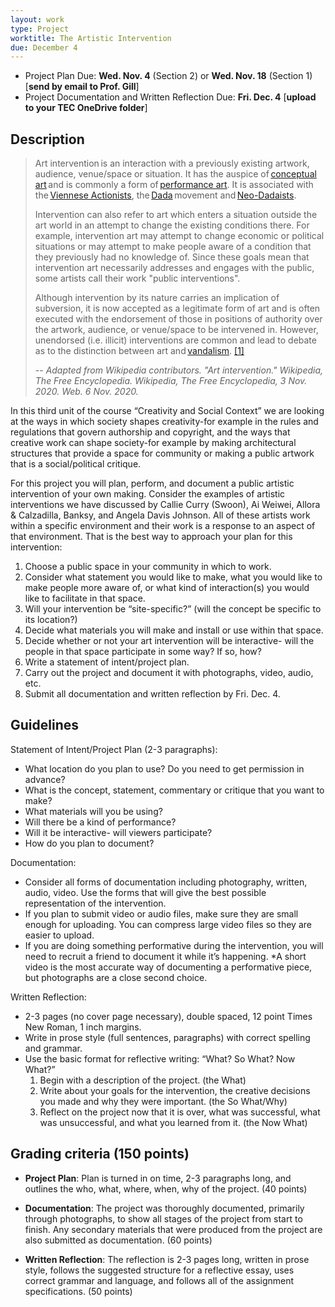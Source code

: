 ```yaml
---
layout: work
type: Project
worktitle: The Artistic Intervention
due: December 4
---
```


* Project Plan Due: **Wed. Nov. 4** (Section 2) or **Wed. Nov. 18**
  (Section 1) [**send by email to Prof. Gill**]
* Project Documentation and Written Reflection Due: **Fri. Dec. 4**
  [**upload to your TEC OneDrive folder**]

Description
-----------

> Art intervention is an interaction with a previously existing artwork,
> audience, venue/space or situation. It has the auspice of [conceptual
> art](https://en.wikipedia.org/wiki/Conceptual_art) and is commonly a
> form of [performance
> art](https://en.wikipedia.org/wiki/Performance_art). It is associated
> with the [Viennese
> Actionists](https://en.wikipedia.org/wiki/Viennese_Actionism),
> the [Dada](https://en.wikipedia.org/wiki/Dada) movement
> and [Neo-Dadaists](https://en.wikipedia.org/wiki/Neo-Dadaists).
>
> Intervention can also refer to art which enters a situation outside
> the art world in an attempt to change the existing conditions
> there. For example, intervention art may attempt to change economic or
> political situations or may attempt to make people aware of a
> condition that they previously had no knowledge of. Since these goals
> mean that intervention art necessarily addresses and engages with the
> public, some artists call their work "public interventions".
>
> Although intervention by its nature carries an implication of
> subversion, it is now accepted as a legitimate form of art and is
> often executed with the endorsement of those in positions of authority
> over the artwork, audience, or venue/space to be intervened
> in. However, unendorsed (i.e. illicit) interventions are common and
> lead to debate as to the distinction between art
> and [vandalism](https://en.wikipedia.org/wiki/Vandalism). [[1]](https://en.wikipedia.org/wiki/Art_intervention#cite_note-tools-1)
>
> -- <cite>Adapted from Wikipedia contributors. "Art intervention." Wikipedia, The Free Encyclopedia. Wikipedia, The Free Encyclopedia, 3 Nov. 2020. Web. 6 Nov. 2020.</cite>

In this third unit of the course “Creativity and Social Context” we
are looking at the ways in which society shapes creativity-for example
in the rules and regulations that govern authorship and copyright, and
the ways that creative work can shape society-for example by making
architectural structures that provide a space for community or making
a public artwork that is a social/political critique.

For this project you will plan, perform, and document a public
artistic intervention of your own making. Consider the examples of
artistic interventions we have discussed by Callie Curry (Swoon), Ai
Weiwei, Allora & Calzadilla, Banksy, and Angela Davis Johnson. All of
these artists work within a specific environment and their work is a
response to an aspect of that environment. That is the best way to
approach your plan for this intervention:

1. Choose a public space in your community in which to work.
1. Consider what statement you would like to make, what you would like
   to make people more aware of, or what kind of interaction(s) you
   would like to facilitate in that space.
1. Will your intervention be “site-specific?” (will the concept be
   specific to its location?)
1. Decide what materials you will make and install or use within that
   space.
1. Decide whether or not your art intervention will be interactive-
   will the people in that space participate in some way? If so, how?
1. Write a statement of intent/project plan.
1. Carry out the project and document it with photographs, video,
   audio, etc.
1. Submit all documentation and written reflection by Fri. Dec. 4.

Guidelines
----------

Statement of Intent/Project Plan (2-3 paragraphs):

* What location do you plan to use? Do you need to get permission in advance?
* What is the concept, statement, commentary or critique that you want to make?
* What materials will you be using?
* Will there be a kind of performance?
* Will it be interactive- will viewers participate?
* How do you plan to document?

Documentation:

* Consider all forms of documentation including photography, written,
  audio, video. Use the forms that will give the best possible
  representation of the intervention.
* If you plan to submit video or audio files, make sure they are small
  enough for uploading. You can compress large video files so they are
  easier to upload.
* If you are doing something performative during the intervention, you
  will need to recruit a friend to document it while it’s
  happening. *A short video is the most accurate way of documenting a
  performative piece, but photographs are a close second choice.

Written Reflection:

* 2-3 pages (no cover page necessary), double spaced, 12 point Times
  New Roman, 1 inch margins.
* Write in prose style (full sentences, paragraphs) with correct
  spelling and grammar.
* Use the basic format for reflective writing: “What? So What? Now What?”
    1. Begin with a description of the project. (the What)
    1. Write about your goals for the intervention, the creative
       decisions you made and why they were important. (the So
       What/Why)
    1. Reflect on the project now that it is over, what was
       successful, what was unsuccessful, and what you learned from
       it. (the Now What)

Grading criteria (150 points)
-----------------------------

* **Project Plan**: Plan is turned in on time, 2-3 paragraphs long,
  and outlines the who, what, where, when, why of the project. (40
  points)

* **Documentation**: The project was thoroughly documented, primarily
  through photographs, to show all stages of the project from start to
  finish. Any secondary materials that were produced from the project
  are also submitted as documentation. (60 points)

* **Written Reflection**: The reflection is 2-3 pages long, written in
  prose style, follows the suggested structure for a reflective essay,
  uses correct grammar and language, and follows all of the assignment
  specifications. (50 points)
